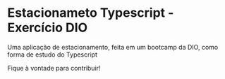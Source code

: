 # Estacionameto Typescript - Exercício DIO
Uma aplicação de estacionamento, feita em um bootcamp da DIO, como forma de estudo do Typescript 


Fique à vontade para contribuir!
